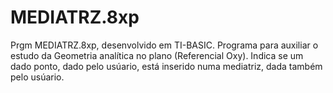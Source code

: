 # MEDIATRZ.8xp
Prgm MEDIATRZ.8xp, desenvolvido em TI-BASIC. Programa para auxiliar o estudo da Geometria analítica no plano (Referencial Oxy). Indica se um dado ponto, dado pelo usúario, está inserido numa mediatriz, dada também pelo usúario.

